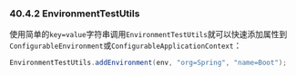 ### 40.4.2 EnvironmentTestUtils
使用简单的`key=value`字符串调用`EnvironmentTestUtils`就可以快速添加属性到`ConfigurableEnvironment`或`ConfigurableApplicationContext`：
```java
EnvironmentTestUtils.addEnvironment(env, "org=Spring", "name=Boot");
